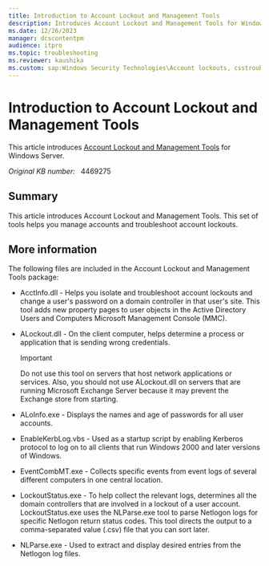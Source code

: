 ```yaml
---
title: Introduction to Account Lockout and Management Tools
description: Introduces Account Lockout and Management Tools for Windows Server.
ms.date: 12/26/2023
manager: dcscontentpm
audience: itpro
ms.topic: troubleshooting
ms.reviewer: kaushika
ms.custom: sap:Windows Security Technologies\Account lockouts, csstroubleshoot
---
```

# Introduction to Account Lockout and Management Tools

This article introduces [Account Lockout and Management Tools](https://www.microsoft.com/download/details.aspx?id=18465) for Windows Server.

_Original KB number:_ &nbsp; 4469275

## Summary

This article introduces Account Lockout and Management Tools. This set of tools helps you manage accounts and troubleshoot account lockouts.

## More information

The following files are included in the Account Lockout and Management Tools package:

- AcctInfo.dll - Helps you isolate and troubleshoot account lockouts and change a user's password on a domain controller in that user's site. This tool adds new property pages to user objects in the Active Directory Users and Computers Microsoft Management Console (MMC).

- ALockout.dll - On the client computer, helps determine a process or application that is sending wrong credentials.

    > [!IMPORTANT]
    > Do not use this tool on servers that host network applications or services. Also, you should not use ALockout.dll on servers that are running Microsoft Exchange Server because it may prevent the Exchange store from starting.

- ALoInfo.exe - Displays the names and age of passwords for all user accounts.

- EnableKerbLog.vbs - Used as a startup script by enabling Kerberos protocol to log on to all clients that run Windows 2000 and later versions of Windows.

- EventCombMT.exe - Collects specific events from event logs of several different computers in one central location.

- LockoutStatus.exe - To help collect the relevant logs, determines all the domain controllers that are involved in a lockout of a user account. LockoutStatus.exe uses the NLParse.exe tool to parse Netlogon logs for specific Netlogon return status codes. This tool directs the output to a comma-separated value (.csv) file that you can sort later.

- NLParse.exe - Used to extract and display desired entries from the Netlogon log files.
